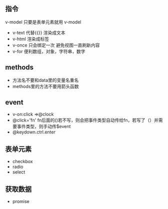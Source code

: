 ## 指令
v-model 只要是表单元素就用 v-model
- v-text 代替{{}} 渲染成文本
- v-html 渲染成标签
- v-once 只会绑定一次 避免视图一直刷新内容
- v-for 便利数组，对象，字符串，数字

## methods
- 方法名不要和data里的变量名重名
- methods里的方法不要用箭头函数

## event
- v-on:click =>@clock
- @click='fn' fn后面的()若不写，则会把事件类型自动传给fn，若写了（）并需要事件类型，则手动传$event
- @keydown.ctrl.enter

## 表单元素
- checkbox
- radio
- select

## 获取数据
- promise

